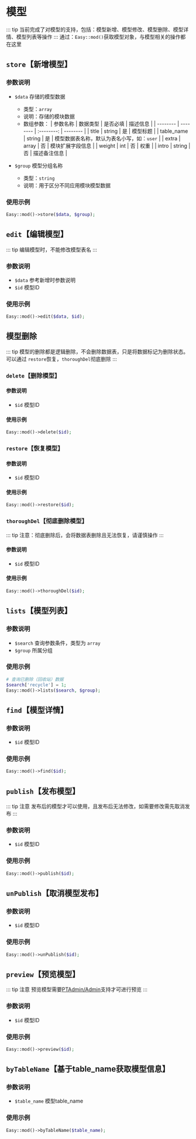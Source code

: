 # 模型
::: tip
当前完成了对模型的支持，包括：模型新增、模型修改、模型删除、模型详情、模型列表等操作
:::
通过：``Easy::mod()``获取模型对象，与模型相关的操作都在这里 

## ``store``【新增模型】

### 参数说明
- `$data` 存储的模型数据
    - 类型：`array`
    - 说明：存储的模块数据
    - 数组参数：
      | 参数名称 | 数据类型 | 是否必填 | 描述信息 | 
      | -------- | -------- | :--------: | -------- |
      | title   | string | 是      | 模型标题 |
      | table_name  | string | 是      | 模型数据表名称，默认为表名小写，如：`user` |
      | extra  | array | 否      | 模块扩展字段信息 |
      | weight  | int | 否      | 权重 |
      | intro  | string | 否      | 描述备注信息 |


- `$group` 模型分组名称
    - 类型：`string` 
    - 说明：用于区分不同应用模块模型数据


### 使用示例
```php
Easy::mod()->store($data, $group);
```

## ``edit``【编辑模型】
::: tip
编辑模型时，不能修改模型表名
:::
### 参数说明
- `$data` 参考新增时参数说明
- `$id` 模型ID
### 使用示例
```php
Easy::mod()->edit($data, $id);
```
## 模型删除
::: tip
模型的删除都是逻辑删除，不会删除数据表，只是将数据标记为删除状态。可以通过 ``restore``恢复，``thoroughDel``彻底删除
:::
### ``delete``【删除模型】
#### 参数说明
- `$id` 模型ID

#### 使用示例
```php
Easy::mod()->delete($id);
```
### ``restore``【恢复模型】
#### 参数说明
- `$id` 模型ID

#### 使用示例
```php
Easy::mod()->restore($id);
```

### ``thoroughDel``【彻底删除模型】
::: tip
注意：彻底删除后，会将数据表删除且无法恢复，请谨慎操作
:::
#### 参数说明
- `$id` 模型ID

#### 使用示例
```php
Easy::mod()->thoroughDel($id);
```

## ``lists``【模型列表】
### 参数说明
- `$search` 查询参数条件，类型为 `array`
- `$group` 所属分组
### 使用示例
```php
# 查询已删除（回收站）数据
$search['recycle'] = 1;
Easy::mod()->lists($search, $group);
```

## ``find``【模型详情】
### 参数说明
- `$id` 模型ID
### 使用示例
```php
Easy::mod()->find($id);
```

## ``publish``【发布模型】
::: tip 注意
发布后的模型才可以使用，且发布后无法修改，如需要修改需先取消发布
:::
### 参数说明
- `$id` 模型ID

### 使用示例
```php
Easy::mod()->publish($id);
```

## ``unPublish``【取消模型发布】
### 参数说明
- `$id` 模型ID

### 使用示例
```php
Easy::mod()->unPublish($id);
```
## ``preview``【预览模型】
::: tip 注意
预览模型需要[PTAdmin/Admin](https://wwww.pagtou.com)支持才可进行预览
:::
### 参数说明
- `$id` 模型ID
### 使用示例
```php
Easy::mod()->preview($id);
```

## ``byTableName``【基于table_name获取模型信息】
### 参数说明
- `$table_name` 模型table_name

### 使用示例
```php
Easy::mod()->byTableName($table_name);
```

